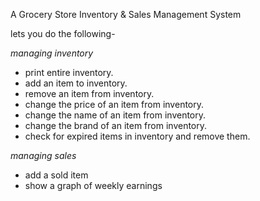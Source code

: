 A Grocery Store Inventory & Sales Management System

lets you do the following-

*managing inventory*
  * print entire inventory.
  * add an item to inventory.
  * remove an item from inventory.
  * change the price of an item from inventory.
  * change the name of an item from inventory.
  * change the brand of an item from inventory.
  * check for expired items in inventory and remove them.

*managing sales*
  * add a sold item
  * show a graph of weekly earnings
